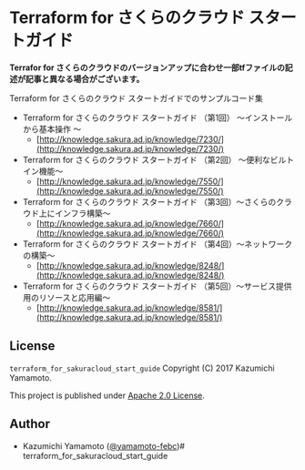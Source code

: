 # Terraform for さくらのクラウド スタートガイド

**Terrafor for さくらのクラウドのバージョンアップに合わせ一部tfファイルの記述が記事と異なる場合がございます。**

Terraform for さくらのクラウド スタートガイドでのサンプルコード集

* Terraform for さくらのクラウド スタートガイド （第1回） ～インストールから基本操作 ～
    * [http://knowledge.sakura.ad.jp/knowledge/7230/](http://knowledge.sakura.ad.jp/knowledge/7230/)
* Terraform for さくらのクラウド スタートガイド （第2回） ～便利なビルトイン機能～
    * [http://knowledge.sakura.ad.jp/knowledge/7550/](http://knowledge.sakura.ad.jp/knowledge/7550/)
* Terraform for さくらのクラウド スタートガイド （第3回）〜さくらのクラウド上にインフラ構築〜
    * [http://knowledge.sakura.ad.jp/knowledge/7660/](http://knowledge.sakura.ad.jp/knowledge/7660/)
* Terraform for さくらのクラウド スタートガイド （第4回）〜ネットワークの構築〜
    * [http://knowledge.sakura.ad.jp/knowledge/8248/](http://knowledge.sakura.ad.jp/knowledge/8248/)
* Terraform for さくらのクラウド スタートガイド （第5回）〜サービス提供用のリソースと応用編〜
    * [http://knowledge.sakura.ad.jp/knowledge/8581/](http://knowledge.sakura.ad.jp/knowledge/8581/)
    
## License

 `terraform_for_sakuracloud_start_guide` Copyright (C) 2017 Kazumichi Yamamoto.

  This project is published under [Apache 2.0 License](LICENSE.txt).
  
## Author

  * Kazumichi Yamamoto ([@yamamoto-febc](https://github.com/yamamoto-febc))# terraform_for_sakuracloud_start_guide
